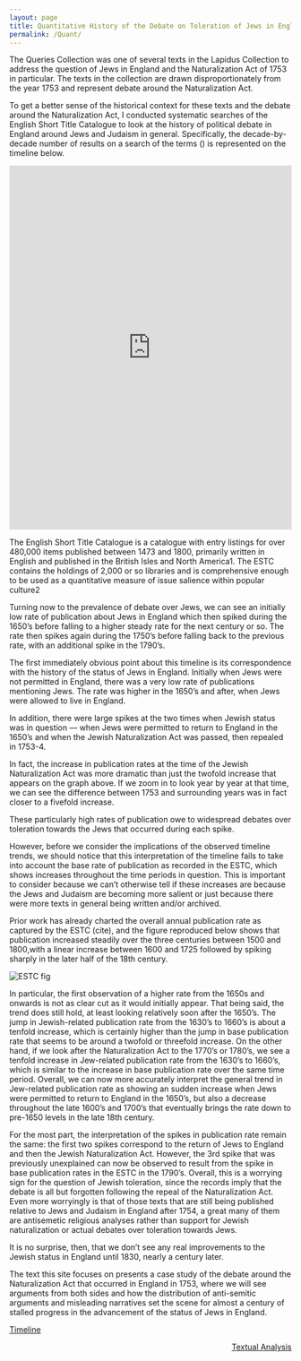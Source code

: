 ```yaml
---
layout: page
title: Quantitative History of the Debate on Toleration of Jews in England
permalink: /Quant/
---
```


The Queries Collection was one of several texts in the Lapidus Collection to address the question of Jews in England and the Naturalization Act of 1753 in particular. The texts in the collection are drawn disproportionately from the year 1753 and represent debate around the Naturalization Act.

To get a better sense of the historical context for these texts and the debate around the Naturalization Act,  I conducted systematic searches of the English Short Title Catalogue to look at the history of political debate in England around Jews and Judaism in general. Specifically, the decade-by-decade number of results on a search of the terms () is represented on the timeline below.

<iframe src="https://cdn.knightlab.com/libs/storyline/latest/embed/index.html?dataURL=https%3A%2F%2Fdocs.google.com%2Fspreadsheets%2Fd%2F1Oes4pUL0Kw-cQB_g2yf_F-D9IPtF3Gft3WxUMMlsHrY%2Fedit%3Fusp%3Dsharing&amp;dataYCol=workspublished&amp;dataXCol=year&amp;dataDateFormat=%25Y&amp;chartDateFormat=%25Y&amp;chartYLabel=works%20published&amp;sliderCardTitleCol=title&amp;sliderCardTextCol=text" style="width:100%;height:650px;" frameborder="0" marginwidth="0" marginheight="0" vspace="0" hspace="0"></iframe>

The English Short Title Catalogue is a catalogue with entry listings for over 480,000 items published between 1473 and 1800, primarily written in English and published in the British Isles and North America1. The ESTC contains the holdings of 2,000 or so libraries and is comprehensive enough to be used as a quantitative measure of issue salience within popular culture2

Turning now to the prevalence of debate over Jews, we can see an initially low rate of publication about Jews in England which then spiked during the 1650’s before falling to a higher steady rate for the next century or so. The rate then spikes again during the 1750’s before falling back to the previous rate, with an additional spike in the 1790’s.

The first immediately obvious point about this timeline  is its correspondence with the history of the status of Jews in England. Initially when Jews were not permitted in England, there was a very low rate of publications mentioning Jews. The rate was higher in the 1650’s and after, when Jews were allowed to live in England.

In addition, there were large spikes at the two times when Jewish status was in question — when Jews were permitted to return to England in the 1650’s and when the Jewish Naturalization Act was passed, then repealed in 1753-4.

In fact, the increase in publication rates at the time of the Jewish Naturalization Act was more dramatic than just the twofold increase that appears on the graph above. If we zoom in to look year by year at that time, we can see the difference between 1753 and surrounding years was in fact closer to a fivefold increase.

These particularly high rates of publication owe to widespread debates over toleration towards the Jews that occurred during each spike.  

However, before we consider the implications of the observed timeline trends, we should notice that this interpretation of the timeline fails to take into account the base rate of publication as recorded in the ESTC, which shows increases throughout the time periods in question. This is important to consider because we can’t otherwise tell if these increases are because the Jews and Judaism are becoming more salient or just because there were more texts in general being written and/or archived.

Prior work has already charted the overall annual publication rate as captured by the ESTC (cite), and the figure reproduced below shows that publication increased steadily over the three centuries between 1500 and 1800,with a linear increase between 1600 and 1725 followed by spiking sharply in the later half of the 18th century.

![ESTC fig]("../PublicationRates.png")


In particular, the first observation of a higher rate from the 1650s and onwards is not as clear cut as it would initially appear. That being said, the trend does still hold, at least looking relatively soon after the 1650’s. The jump in Jewish-related publication rate from the 1630’s to 1660’s is about a tenfold increase, which is certainly higher than the jump in base publication rate that seems to be around a twofold or threefold increase. On the other hand, if we look after the Naturalization Act to the 1770’s or 1780’s, we see a tenfold increase in Jew-related publication rate from the 1630’s to 1660’s, which is similar to the increase in base publication rate over the same time period. Overall, we can now more accurately interpret the general trend in Jew-related publication rate as showing an sudden increase when Jews were permitted to return to England in the 1650’s, but also a decrease throughout the late 1600’s and 1700’s that eventually brings the rate down to pre-1650 levels in the late 18th century.

For the most part, the interpretation of the spikes in publication rate remain the same: the first two spikes correspond to the return of Jews to England and then the Jewish Naturalization Act. However, the 3rd spike that was previously unexplained can now be observed to result from the spike in base publication rates in the ESTC in the 1790’s.
Overall, this is a worrying sign for the question of Jewish toleration, since the records imply that the debate is all but forgotten following the repeal of the Naturalization Act. Even more worryingly is that of those texts that are still being published relative to Jews and Judaism in England after 1754, a great many of them are antisemetic religious analyses rather than support for Jewish naturalization or actual debates over toleration towards Jews.

It is no surprise, then, that we don’t see any real improvements to the Jewish status in England until 1830, nearly a century later.

The text this site focuses on presents a case study of the debate around the Naturalization Act that occurred in England in 1753, where we will see arguments from both sides and how the distribution of anti-semitic arguments and misleading narratives set the scene for almost a century of stalled progress in the advancement of the status of Jews in England.


[Timeline](../Timeline)
<div style="text-align: right"> <a href="../Analysis">Textual Analysis</a> </div>
